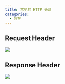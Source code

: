 ```yaml
---
title: 常见的 HTTP 头部
categories:
  - 博客
---
```


## Request Header

![](https://static.skynian.cn/20191030222619.png)

## Response Header

![](https://static.skynian.cn/20191030222638.png)
